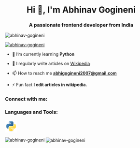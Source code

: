 <h1 align="center">Hi 👋, I'm Abhinav Gogineni</h1>
<h3 align="center">A passionate frontend developer from India</h3>

<p align="left"> <img src="https://komarev.com/ghpvc/?username=abhinav-gogineni&label=Profile%20views&color=0e75b6&style=flat" alt="abhinav-gogineni" /> </p>

<p align="left"> <a href="https://github.com/ryo-ma/github-profile-trophy"><img src="https://github-profile-trophy.vercel.app/?username=abhinav-gogineni" alt="abhinav-gogineni" /></a> </p>

- 🌱 I’m currently learning **Python**

- 📝 I regularly write articles on [Wikipedia](Wikipedia)

- 📫 How to reach me **abhigogineni2007@gmail.com**

- ⚡ Fun fact **I edit articles in wikipedia.**

<h3 align="left">Connect with me:</h3>
<p align="left">
</p>

<h3 align="left">Languages and Tools:</h3>
<p align="left"> <a href="https://www.python.org" target="_blank" rel="noreferrer"> <img src="https://raw.githubusercontent.com/devicons/devicon/master/icons/python/python-original.svg" alt="python" width="40" height="40"/> </a> </p>

<p><img align="left" src="https://github-readme-stats.vercel.app/api/top-langs?username=abhinav-gogineni&show_icons=true&locale=en&layout=compact" alt="abhinav-gogineni" /></p>

<p>&nbsp;<img align="center" src="https://github-readme-stats.vercel.app/api?username=abhinav-gogineni&show_icons=true&locale=en" alt="abhinav-gogineni" /></p>
